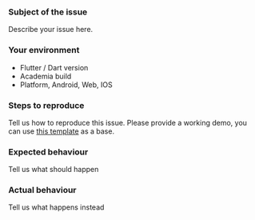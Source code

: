 ### Subject of the issue
Describe your issue here.

### Your environment
* Flutter / Dart version
* Academia build
* Platform, Android, Web, IOS

### Steps to reproduce
Tell us how to reproduce this issue. Please provide a working demo, you can use [this template](https://plnkr.co/edit/XorWgI?p=preview) as a base.

### Expected behaviour
Tell us what should happen

### Actual behaviour
Tell us what happens instead
